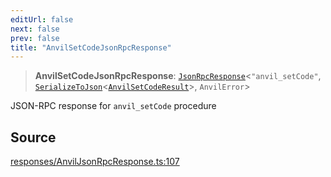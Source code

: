 ```yaml
---
editUrl: false
next: false
prev: false
title: "AnvilSetCodeJsonRpcResponse"
---
```


> **AnvilSetCodeJsonRpcResponse**: [`JsonRpcResponse`](/reference/jsonrpc/type-aliases/jsonrpcresponse/)\<`"anvil_setCode"`, [`SerializeToJson`](/reference/tevm/procedures-types/type-aliases/serializetojson/)\<[`AnvilSetCodeResult`](/reference/actions-types/type-aliases/anvilsetcoderesult/)\>, `AnvilError`\>

JSON-RPC response for `anvil_setCode` procedure

## Source

[responses/AnvilJsonRpcResponse.ts:107](https://github.com/evmts/tevm-monorepo/blob/main/packages/procedures-types/src/responses/AnvilJsonRpcResponse.ts#L107)
